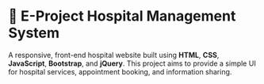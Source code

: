 # 🏥 E-Project Hospital Management System

A responsive, front-end hospital website built using **HTML**, **CSS**, **JavaScript**, **Bootstrap**, and **jQuery**. This project aims to provide a simple UI for hospital services, appointment booking, and information sharing.


